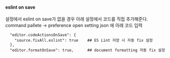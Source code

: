 #### eslint on save
설정에서 eslint on save가 없을 경우 아래 설정에서 코드를 직접 추가해준다.
command pallete -> preference open setting json 에 아래 코드 입력
```
  "editor.codeActionsOnSave": {
    "source.fixAll.eslint": true    ## ES Lint 저장 시 자동 fix 설정
  },
  "editor.formatOnSave": true,      ## document formatting 자동 fix 설정
```


